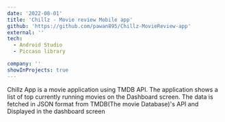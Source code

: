 ```yaml
---
date: '2022-08-01'
title: 'Chillz - Movie review Mobile app'
github: 'https://github.com/pawan895/Chillz-MovieReview-app'
external: ''
tech:
  - Android Studio
  - Piccaso library

company: ''
showInProjects: true
---
```


Chillz App is a movie application using TMDB API. The application shows a list of top currently running movies on the Dashboard screen.
The data is fetched in JSON format from TMDB(The movie Database)'s API and Displayed in the dashboard screen
